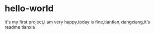 # hello-world
it's my first  project,i am very happy,today is fine,tiantian,xiangxiang,it's readme tianxia
